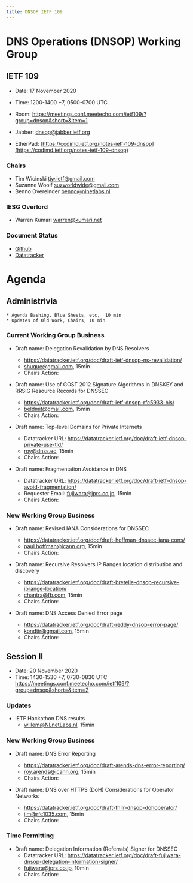 ```yaml
---
title: DNSOP IETF 109
---
```

# DNS Operations (DNSOP) Working Group
## IETF 109

* Date: 17 November 2020
* Time: 1200-1400 +7, 0500-0700 UTC
* Room: https://meetings.conf.meetecho.com/ietf109/?group=dnsop&short=&item=1

* Jabber:  [dnsop@jabber.ietf.org](dnsop@jabber.ietf.org)
* EtherPad: [https://codimd.ietf.org/notes-ietf-109-dnsop](https://codimd.ietf.org/notes-ietf-109-dnsop)

### Chairs
* Tim Wicinski [tjw.ietf@gmail.com](tjw.ietf@gmail.com)
* Suzanne Woolf [suzworldwide@gmail.com](suzworldwide@gmail.com)
* Benno Overeinder [benno@nlnetlabs.nl](benno@nlnetlabs.nl)

### IESG Overlord
* Warren Kumari [warren@kumari.net](warren@kumari.net)

### Document Status
* [Github](https://github.com/DNSOP/wg-materials/blob/master/dnsop-document-status.md)
* [Datatracker](https://datatracker.ietf.org/wg/dnsop/documents/)

#
# Agenda

## Administrivia
    * Agenda Bashing, Blue Sheets, etc,  10 min
    * Updates of Old Work, Chairs, 10 min


### Current Working Group Business

*   Draft name: Delegation Revalidation by DNS Resolvers
    - https://datatracker.ietf.org/doc/draft-ietf-dnsop-ns-revalidation/
    - shuque@gmail.com, 15min
    - Chairs Action:
    
*   Draft name: Use of GOST 2012 Signature Algorithms in DNSKEY and RRSIG Resource Records for DNSSEC
    - https://datatracker.ietf.org/doc/draft-ietf-dnsop-rfc5933-bis/
    - beldmit@gmail.com, 15min
    - Chairs Action:

*   Draft name:  Top-level Domains for Private Internets
    - Datatracker URL: https://datatracker.ietf.org/doc/draft-ietf-dnsop-private-use-tld/
    - roy@dnss.ec, 15min
    - Chairs Action:

*   Draft name:  Fragmentation Avoidance in DNS
    - Datatracker URL: https://datatracker.ietf.org/doc/draft-ietf-dnsop-avoid-fragmentation/
    - Requester Email: fujiwara@jprs.co.jp, 15min
    - Chairs Action:

### New Working Group Business

*   Draft name: Revised IANA Considerations for DNSSEC
    - https://datatracker.ietf.org/doc/draft-hoffman-dnssec-iana-cons/
    - paul.hoffman@icann.org, 15min
    - Chairs Action:

*   Draft name: Recursive Resolvers IP Ranges location distribution and discovery
    - https://datatracker.ietf.org/doc/draft-bretelle-dnsop-recursive-iprange-location/
    - chantra@fb.com, 15min
    - Chairs Action:

*   Draft name: DNS Access Denied Error page
    - https://datatracker.ietf.org/doc/draft-reddy-dnsop-error-page/
    - kondtir@gmail.com, 15min
    - Chairs Action:




## Session II 

* Date: 20 November 2020 
* Time: 1430-1530 +7, 0730-0830 UTC
https://meetings.conf.meetecho.com/ietf109/?group=dnsop&short=&item=2

### Updates

*   IETF Hackathon DNS results
    - willem@NLnetLabs.nl, 15min

### New Working Group Business

*   Draft name: DNS Error Reporting
    - https://datatracker.ietf.org/doc/draft-arends-dns-error-reporting/
    - roy.arends@icann.org, 15min
    - Chairs Action:

*   Draft name:  DNS over HTTPS (DoH) Considerations for Operator Networks
    - https://datatracker.ietf.org/doc/draft-fhllr-dnsop-dohoperator/
    - jim@rfc1035.com, 15min
    - Chairs Action:

### Time Permitting 
   
*   Draft name:  Delegation Information (Referrals) Signer for DNSSEC
    - Datatracker URL: https://datatracker.ietf.org/doc/draft-fujiwara-dnsop-delegation-information-signer/
    - fujiwara@jprs.co.jp, 10min
    - Chairs Action:

